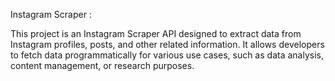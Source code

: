 Instagram Scraper :

This project is an Instagram Scraper API designed to extract data from Instagram profiles, posts, and other related information. It allows developers to fetch data programmatically for various use cases, such as data analysis, content management, or research purposes.
